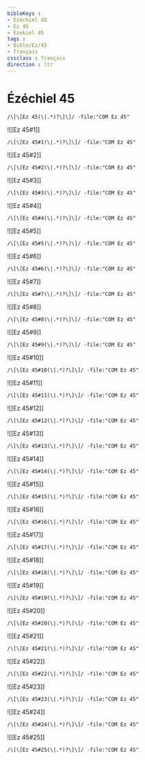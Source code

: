 ```yaml
---
bibleKeys : 
- Ézéchiel 45
- Ez 45
- Ezekiel 45
tags : 
- Bible/Ez/45
- français
cssclass : français
direction : ltr
---
```


# Ézéchiel 45

```query
/\[\[Ez 45(\|.*)?\]\]/ -file:"COM Ez 45"
```



![[Ez 45#1]]

```query
/\[\[Ez 45#1(\|.*)?\]\]/ -file:"COM Ez 45"
```

![[Ez 45#2]]

```query
/\[\[Ez 45#2(\|.*)?\]\]/ -file:"COM Ez 45"
```

![[Ez 45#3]]

```query
/\[\[Ez 45#3(\|.*)?\]\]/ -file:"COM Ez 45"
```

![[Ez 45#4]]

```query
/\[\[Ez 45#4(\|.*)?\]\]/ -file:"COM Ez 45"
```

![[Ez 45#5]]

```query
/\[\[Ez 45#5(\|.*)?\]\]/ -file:"COM Ez 45"
```

![[Ez 45#6]]

```query
/\[\[Ez 45#6(\|.*)?\]\]/ -file:"COM Ez 45"
```

![[Ez 45#7]]

```query
/\[\[Ez 45#7(\|.*)?\]\]/ -file:"COM Ez 45"
```

![[Ez 45#8]]

```query
/\[\[Ez 45#8(\|.*)?\]\]/ -file:"COM Ez 45"
```

![[Ez 45#9]]

```query
/\[\[Ez 45#9(\|.*)?\]\]/ -file:"COM Ez 45"
```

![[Ez 45#10]]

```query
/\[\[Ez 45#10(\|.*)?\]\]/ -file:"COM Ez 45"
```

![[Ez 45#11]]

```query
/\[\[Ez 45#11(\|.*)?\]\]/ -file:"COM Ez 45"
```

![[Ez 45#12]]

```query
/\[\[Ez 45#12(\|.*)?\]\]/ -file:"COM Ez 45"
```

![[Ez 45#13]]

```query
/\[\[Ez 45#13(\|.*)?\]\]/ -file:"COM Ez 45"
```

![[Ez 45#14]]

```query
/\[\[Ez 45#14(\|.*)?\]\]/ -file:"COM Ez 45"
```

![[Ez 45#15]]

```query
/\[\[Ez 45#15(\|.*)?\]\]/ -file:"COM Ez 45"
```

![[Ez 45#16]]

```query
/\[\[Ez 45#16(\|.*)?\]\]/ -file:"COM Ez 45"
```

![[Ez 45#17]]

```query
/\[\[Ez 45#17(\|.*)?\]\]/ -file:"COM Ez 45"
```

![[Ez 45#18]]

```query
/\[\[Ez 45#18(\|.*)?\]\]/ -file:"COM Ez 45"
```

![[Ez 45#19]]

```query
/\[\[Ez 45#19(\|.*)?\]\]/ -file:"COM Ez 45"
```

![[Ez 45#20]]

```query
/\[\[Ez 45#20(\|.*)?\]\]/ -file:"COM Ez 45"
```

![[Ez 45#21]]

```query
/\[\[Ez 45#21(\|.*)?\]\]/ -file:"COM Ez 45"
```

![[Ez 45#22]]

```query
/\[\[Ez 45#22(\|.*)?\]\]/ -file:"COM Ez 45"
```

![[Ez 45#23]]

```query
/\[\[Ez 45#23(\|.*)?\]\]/ -file:"COM Ez 45"
```

![[Ez 45#24]]

```query
/\[\[Ez 45#24(\|.*)?\]\]/ -file:"COM Ez 45"
```

![[Ez 45#25]]

```query
/\[\[Ez 45#25(\|.*)?\]\]/ -file:"COM Ez 45"
```

